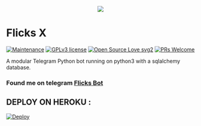 <p align="center">
   <img src="https://telegra.ph/file/03cb0bd528c916510ea52.jpg">
</p>

# Flicks X
[![Maintenance](https://img.shields.io/badge/Maintained%3F-yes-green.svg)](https://GitHub.com/Naereen/StrapDown.js/graphs/commit-activity) [![GPLv3 license](https://img.shields.io/badge/License-GPLv3-blue.svg)](https://perso.crans.org/besson/LICENSE.html) [![Open Source Love svg2](https://badges.frapsoft.com/os/v2/open-source.svg?v=103)](https://github.com/ellerbrock/open-source-badges/) [![PRs Welcome](https://img.shields.io/badge/PRs-welcome-brightgreen.svg?style=flat-square)](https://makeapullrequest.com)

A modular Telegram Python bot running on python3 with a sqlalchemy database.

### Found me on telegram [Flicks Bot](https://t.me/FlicksManagerBot)

## DEPLOY ON HEROKU :

[![Deploy](https://www.herokucdn.com/deploy/button.svg)](https://heroku.com/deploy?template=https://github.com/ridho17-ind/Flicks-Robot/main)


